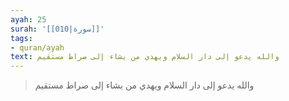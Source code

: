 ```yaml
---
ayah: 25
surah: '[[010|سورة]]'
tags:
- quran/ayah
text: والله يدعو إلى دار السلام ويهدي من يشاء إلى صراط مستقيم
---
```

> والله يدعو إلى دار السلام ويهدي من يشاء إلى صراط مستقيم
